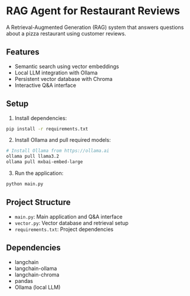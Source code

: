 # RAG Agent for Restaurant Reviews

A Retrieval-Augmented Generation (RAG) system that answers questions about a pizza restaurant using customer reviews.

## Features
- Semantic search using vector embeddings
- Local LLM integration with Ollama
- Persistent vector database with Chroma
- Interactive Q&A interface

## Setup
1. Install dependencies:
```bash
pip install -r requirements.txt
```

2. Install Ollama and pull required models:
```bash
# Install Ollama from https://ollama.ai
ollama pull llama3.2
ollama pull mxbai-embed-large
```

3. Run the application:
```bash
python main.py
```

## Project Structure
- `main.py`: Main application and Q&A interface
- `vector.py`: Vector database and retrieval setup
- `requirements.txt`: Project dependencies

## Dependencies
- langchain
- langchain-ollama
- langchain-chroma
- pandas
- Ollama (local LLM) 